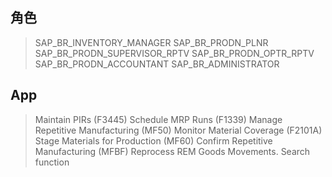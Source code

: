 ## 角色
> SAP_BR_INVENTORY_MANAGER
> SAP_BR_PRODN_PLNR
> SAP_BR_PRODN_SUPERVISOR_RPTV
> SAP_BR_PRODN_OPTR_RPTV
> SAP_BR_PRODN_ACCOUNTANT
> SAP_BR_ADMINISTRATOR
## App
> Maintain PIRs (F3445)
> Schedule MRP Runs (F1339)
> Manage Repetitive Manufacturing (MF50)
> Monitor Material Coverage (F2101A)
> Stage Materials for Production (MF60)
> Confirm Repetitive Manufacturing (MFBF)
> Reprocess REM Goods Movements.
> Search function